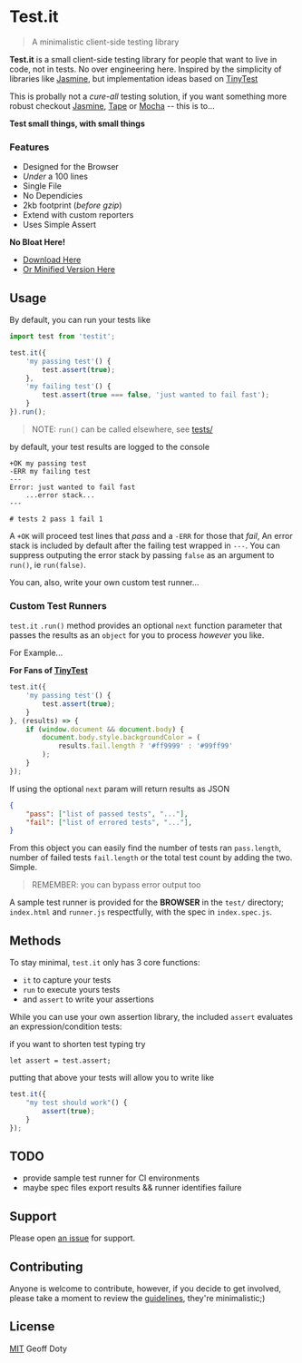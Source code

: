 # Test.it

> A minimalistic client-side testing library

**Test.it** is a small client-side testing library for people that want to live in code, not in tests.  No over engineering here.  Inspired by the simplicity of libraries like [Jasmine](https://jasmine.github.io/), but implementation ideas based on [TinyTest](https://github.com/joewalnes/jstinytest)

This is probally not a *cure-all* testing solution, if you want something more robust checkout [Jasmine](https://jasmine.github.io/), [Tape](https://github.com/substack/tape) or [Mocha](https://mochajs.org/) -- this is to...

**Test small things, with small things**

### Features

- Designed for the Browser
- *Under* a 100 lines
- Single File
- No Dependicies
- 2kb footprint (*before gzip*)
- Extend with custom reporters
- Uses Simple Assert

**No Bloat Here!**

- [Download Here](https://raw.githubusercontent.com/n2geoff/testit/master/src/testit.js)
- [Or Minified  Version Here](https://raw.githubusercontent.com/n2geoff/testit/master/src/testit.min.js)

## Usage

By default, you can run your tests like

```js
import test from 'testit';

test.it({
    'my passing test'() {
        test.assert(true);
    },
    'my failing test'() {
        test.assert(true === false, 'just wanted to fail fast');
    }
}).run();
```
> NOTE: `run()` can be called elsewhere, see [tests/](test/run.html)

by default, your test results are logged to the console

```
+OK my passing test
-ERR my failing test
---
Error: just wanted to fail fast
    ...error stack...
---

# tests 2 pass 1 fail 1
```

A `+OK` will proceed test lines that *pass* and a `-ERR` for those that *fail*, An error stack is included by default after the failing test wrapped in `---`.  You can suppress outputing the error stack by passing `false` as an argument to `run()`, ie `run(false)`.

You can, also, write your own custom test runner...

### Custom Test Runners

`test.it` `.run()` method provides an optional `next` function parameter that passes the results as an `object` for you to process *however* you like.

For Example...

**For Fans of [TinyTest](https://github.com/joewalnes/jstinytest)**

```js
test.it({
    'my passing test'() {
        test.assert(true);
    }
}, (results) => {
    if (window.document && document.body) {
        document.body.style.backgroundColor = (
            results.fail.length ? '#ff9999' : '#99ff99'
        );
    }
});
```

If using the optional `next` param will return results as JSON

```json
{
    "pass": ["list of passed tests", "..."],
    "fail": ["list of errored tests", "..."],
}
```

From this object you can easily find the number of tests ran `pass.length`, number of failed tests `fail.length` or the total test count by adding the two.  Simple.

> REMEMBER: you can bypass error output too

A sample test runner is provided for the **BROWSER** in the `test/` directory; `index.html` and `runner.js` respectfully, with the spec in `index.spec.js`.

## Methods

To stay minimal, `test.it` only has 3 core functions:
- `it` to capture your tests
- `run` to execute yours tests
- and `assert` to write your assertions

While you can use your own assertion library, the included `assert` evaluates an expression/condition tests:

if you want to shorten test typing try

    let assert = test.assert;

putting that above your tests will allow you to write like

```js
test.it({
    "my test should work"() {
        assert(true);
    }
});

```

## TODO

- provide sample test runner for CI environments
- maybe spec files export results && runner identifies failure

## Support

Please open [an issue](https://github.com/n2geoff/testit/issues/new) for support.

## Contributing

Anyone is welcome to contribute, however, if you decide to get involved, please take a moment to review the [guidelines](CONTRIBUTING.md), they're minimalistic;)

## License

[MIT](LICENSE) Geoff Doty
